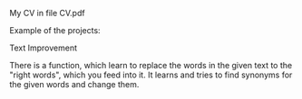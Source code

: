 My CV in file CV.pdf

Example of the projects:

Text Improvement

There is a function, which learn to replace the words in the given text to the "right words", which you feed into it.
It learns and tries to find synonyms for the given words and change them.
